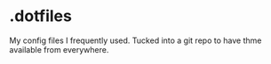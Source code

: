 # .dotfiles
My config files I frequently used. Tucked into a git repo to have thme available from everywhere.

